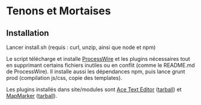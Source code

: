 # Tenons et Mortaises

## Installation

Lancer install.sh (requis : curl, unzip, ainsi que node et npm)

Le script télécharge et installe [ProcessWire](ProcessWire) et les plugins nécessaires tout en supprimant certains fichiers inutiles ou en conflit (comme le README.md de ProcessWire). Il installe aussi les dépendances npm, puis lance grunt prod (compilation js/css, copie des templates).

Les plugins installés dans site/modules  sont [Ace Text Editor](http://modules.processwire.com/modules/inputfield-ace-editor/) ([tarball](https://github.com/ryancramerdesign/FieldtypeMapMarker/zipball/master)) et [MapMarker](http://modules.processwire.com/modules/fieldtype-map-marker/) ([tarball](http://modules.processwire.com/modules/fieldtype-map-marker/)).
